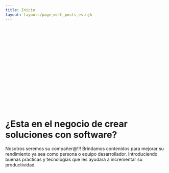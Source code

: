 ```yaml
---
title: Inicio
layout: layouts/page_with_posts_es.njk
---
```

<div 
    style="background-image:
           url('/images/humaaans.png'); 
    height:250px;
    background-repeat: no-repeat;
    background-size: 50%; 
    background-position:bottom;">&nbsp;</div>

# ¿Esta en el negocio de crear soluciones con software?

Nosotros seremos su compañer@!!!
Brindamos contenidos para mejorar su rendimiento ya sea como persona o equipo desarrollador.
Introduciendo buenas practicas y tecnologias que les ayudara a incrementar su productividad.